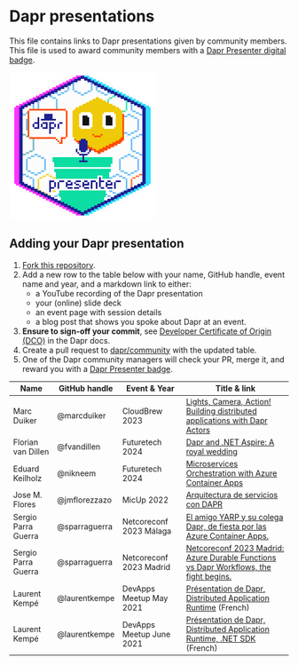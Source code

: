 # Dapr presentations

This file contains links to Dapr presentations given by community members. This file is used to award community members with a [Dapr Presenter digital badge](https://www.holopin.io/sticker/clt3egohs11570gjnanpizv28).

![Presenter Badge](../images/dapr-presenter-badge.png)

## Adding your Dapr presentation

1. [Fork this repository](https://github.com/dapr/community/fork).
2. Add a new row to the table below with your name, GitHub handle, event name and year, and a markdown link to either:
   - a YouTube recording of the Dapr presentation
   - your (online) slide deck
   - an event page with session details
   - a blog post that shows you spoke about Dapr at an event.
3. **Ensure to sign-off your commit**, see [Developer Certificate of Origin (DCO)](https://docs.dapr.io/contributing/contributing-overview/#developer-certificate-of-origin-signing-your-work) in the Dapr docs.
4. Create a pull request to [dapr/community](https://github.com/dapr/community) with the updated table.
5. One of the Dapr community managers will check your PR, merge it, and reward you with a [Dapr Presenter badge](https://www.holopin.io/sticker/clt3egohs11570gjnanpizv28).

| Name               | GitHub handle | Event & Year    | Title & link                                                                                                                                      |
| ------------------ | ------------- | --------------- | ------------------------------------------------------------------------------------------------------------------------------------------------- |
| Marc Duiker        | @marcduiker   | CloudBrew 2023  | [Lights, Camera, Action! Building distributed applications with Dapr Actors](https://marcduiker.dev/articles/speaking-at-cloudbrew-2023)          |
| Florian van Dillen | @fvandillen   | Futuretech 2024 | [Dapr and .NET Aspire: A royal wedding](https://fvandillen.github.io/posts/speaking-at-futuretech-2024/)                                          |
| Eduard Keilholz    | @nikneem      | Futuretech 2024 | [Microservices Orchestration with Azure Container Apps](https://sessionize.com/s/eduard/microservices-orchestration-with-azure-container-a/87011) |
| Jose M. Flores     | @jmflorezzazo | MicUp 2022 | [Arquitectura de servicios con DAPR](https://jmfloreszazo.com/arquitectura-de-servicios-con-dapr/) |
| Sergio Parra Guerra | @sparraguerra | Netcoreconf 2023 Málaga | [El amigo YARP y su colega Dapr, de fiesta por las Azure Container Apps.](https://speakerdeck.com/sparraguerra/netcoreconf-2023-malaga-el-amigo-yarp-y-su-colega-dapr-de-fiesta-por-las-azure-container-apps/) |
| Sergio Parra Guerra | @sparraguerra | Netcoreconf 2023 Madrid | [Netcoreconf 2023 Madrid: Azure Durable Functions vs Dapr Workflows, the fight begins.](https://speakerdeck.com/sparraguerra/netcoreconf-2023-madrid-azure-durable-functions-vs-dapr-workflows-the-fight-begins/) |
| Laurent Kempé      | @laurentkempe | DevApps Meetup May 2021  | [Présentation de Dapr, Distributed Application Runtime](https://youtu.be/Xz91tq6NI2g?t=890) (French)                                                                    |
| Laurent Kempé      | @laurentkempe | DevApps Meetup June 2021 | [Présentation de Dapr, Distributed Application Runtime, .NET SDK](https://www.youtube.com/watch?v=XtASb2tmo5c&t=119s&ab_channel=DevApps) (French)                       |
